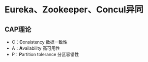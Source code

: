# Eureka、Zookeeper、Concul异同

## CAP理论

- C：**C**onsistency 数据一致性
- A：**A**vailability 高可用性
- P：**P**artition tolerance 分区容错性



